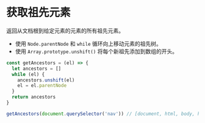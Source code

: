 # 获取祖先元素

返回从文档根到给定元素的元素的所有祖先元素。

- 使用 `Node.parentNode` 和 `while` 循环向上移动元素的祖先树。
- 使用 `Array.prototype.unshift()` 将每个新祖先添加到数组的开头。

```js
const getAncestors = (el) => {
  let ancestors = []
  while (el) {
    ancestors.unshift(el)
    el = el.parentNode
  }
  return ancestors
}

getAncestors(document.querySelector('nav')) // [document, html, body, header, nav]
```
